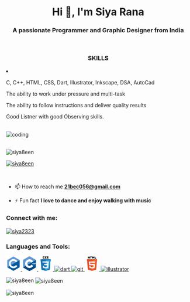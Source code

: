 <h1 align="center">Hi 👋, I'm Siya Rana</h1>
<h3 align="center">A passionate Programmer and Graphic Designer from India</h3>
<br>
<h3 align="center">SKILLS</h3>
<li>

C, C++, HTML, CSS, Dart, Illustrator, Inkscape, DSA, AutoCad

The ability to work under pressure and multi-task



The ability to follow instructions and deliver quality
results

Good Listner with good Observing skills.

</li>
<br>
<img align="center" alt="coding" width="400" src="https://cdn.dribbble.com/users/4055494/screenshots/15215756/media/d2b66c4ca0192aa26d103448b3d1518b.gif">
<br>
<br>
<p align="left"> <img src="https://komarev.com/ghpvc/?username=siya8een&label=Profile%20views&color=0e75b6&style=flat" alt="siya8een" /> </p>

<p align="left"> <a href="https://github.com/ryo-ma/github-profile-trophy"><img src="https://github-profile-trophy.vercel.app/?username=siya8een" alt="siya8een" /></a> </p>

<p align="left"> <a href="https://twitter.com/" target="blank"><img src="https://img.shields.io/twitter/follow/?logo=twitter&style=for-the-badge" alt="" /></a> </p>

- 📫 How to reach me **21bec056@gmail.com**

- ⚡ Fun fact **I love to dance and enjoy walking with music**

<h3 align="left">Connect with me:</h3>
<p align="left">
<a href="https://www.leetcode.com/siya2323" target="blank"><img align="center" src="https://raw.githubusercontent.com/rahuldkjain/github-profile-readme-generator/master/src/images/icons/Social/leet-code.svg" alt="siya2323" height="30" width="40" /></a>
</p>

<h3 align="left">Languages and Tools:</h3>
<p align="left"> <a href="https://www.cprogramming.com/" target="_blank" rel="noreferrer"> <img src="https://raw.githubusercontent.com/devicons/devicon/master/icons/c/c-original.svg" alt="c" width="40" height="40"/> </a> <a href="https://www.w3schools.com/cpp/" target="_blank" rel="noreferrer"> <img src="https://raw.githubusercontent.com/devicons/devicon/master/icons/cplusplus/cplusplus-original.svg" alt="cplusplus" width="40" height="40"/> </a> <a href="https://www.w3schools.com/css/" target="_blank" rel="noreferrer"> <img src="https://raw.githubusercontent.com/devicons/devicon/master/icons/css3/css3-original-wordmark.svg" alt="css3" width="40" height="40"/> </a> <a href="https://dart.dev" target="_blank" rel="noreferrer"> <img src="https://www.vectorlogo.zone/logos/dartlang/dartlang-icon.svg" alt="dart" width="40" height="40"/> </a> <a href="https://git-scm.com/" target="_blank" rel="noreferrer"> <img src="https://www.vectorlogo.zone/logos/git-scm/git-scm-icon.svg" alt="git" width="40" height="40"/> </a> <a href="https://www.w3.org/html/" target="_blank" rel="noreferrer"> <img src="https://raw.githubusercontent.com/devicons/devicon/master/icons/html5/html5-original-wordmark.svg" alt="html5" width="40" height="40"/> </a> <a href="https://www.adobe.com/in/products/illustrator.html" target="_blank" rel="noreferrer"> <img src="https://www.vectorlogo.zone/logos/adobe_illustrator/adobe_illustrator-icon.svg" alt="illustrator" width="40" height="40"/> </a> </p>

<p><img align="left" src="https://github-readme-stats.vercel.app/api/top-langs?username=siya8een&show_icons=true&locale=en&layout=compact" alt="siya8een" /></p>

<p>&nbsp;<img align="center" src="https://github-readme-stats.vercel.app/api?username=siya8een&show_icons=true&locale=en" alt="siya8een" /></p>

<p><img align="center" src="https://github-readme-streak-stats.herokuapp.com/?user=siya8een&" alt="siya8een" /></p>
